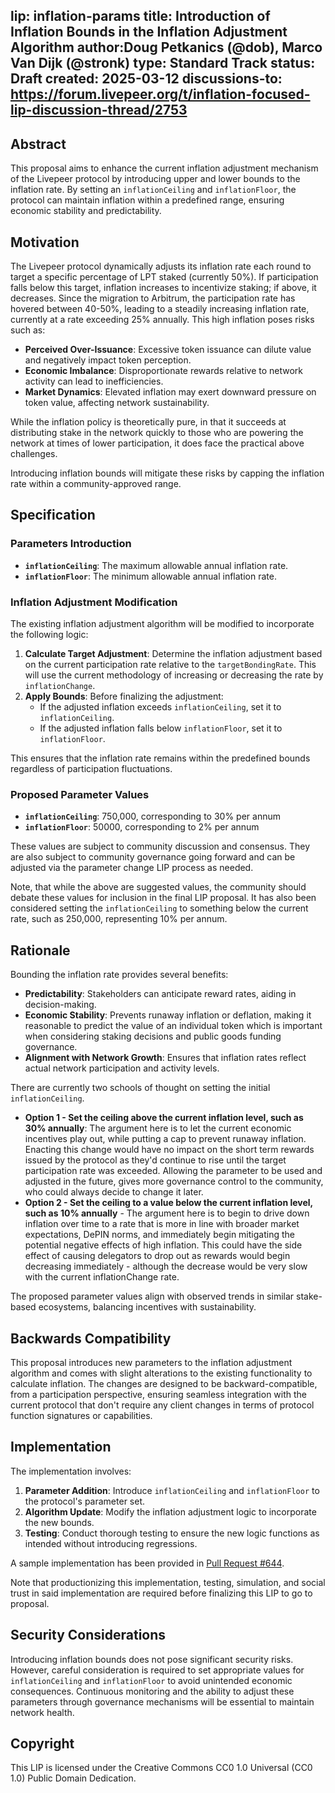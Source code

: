 lip: inflation-params
title: Introduction of Inflation Bounds in the Inflation Adjustment Algorithm
author:Doug Petkanics (@dob), Marco Van Dijk (@stronk)
type: Standard Track
status: Draft
created: 2025-03-12
discussions-to: https://forum.livepeer.org/t/inflation-focused-lip-discussion-thread/2753
---

## Abstract

This proposal aims to enhance the current inflation adjustment mechanism of the Livepeer protocol by introducing upper and lower bounds to the inflation rate. By setting an `inflationCeiling` and `inflationFloor`, the protocol can maintain inflation within a predefined range, ensuring economic stability and predictability.

## Motivation

The Livepeer protocol dynamically adjusts its inflation rate each round to target a specific percentage of LPT staked (currently 50%). If participation falls below this target, inflation increases to incentivize staking; if above, it decreases. Since the migration to Arbitrum, the participation rate has hovered between 40-50%, leading to a steadily increasing inflation rate, currently at a rate exceeding 25% annually. This high inflation poses risks such as:

- **Perceived Over-Issuance**: Excessive token issuance can dilute value and negatively impact token perception.
- **Economic Imbalance**: Disproportionate rewards relative to network activity can lead to inefficiencies.
- **Market Dynamics**: Elevated inflation may exert downward pressure on token value, affecting network sustainability.

While the inflation policy is theoretically pure, in that it succeeds at distributing stake in the network quickly to those who are powering the network at times of lower participation, it does face the practical above challenges. 

Introducing inflation bounds will mitigate these risks by capping the inflation rate within a community-approved range.

## Specification

### Parameters Introduction

- **`inflationCeiling`**: The maximum allowable annual inflation rate.
- **`inflationFloor`**: The minimum allowable annual inflation rate.

### Inflation Adjustment Modification

The existing inflation adjustment algorithm will be modified to incorporate the following logic:

1. **Calculate Target Adjustment**: Determine the inflation adjustment based on the current participation rate relative to the `targetBondingRate`. This will use the current methodology of increasing or decreasing the rate by `inflationChange`. 
2. **Apply Bounds**: Before finalizing the adjustment:
   - If the adjusted inflation exceeds `inflationCeiling`, set it to `inflationCeiling`.
   - If the adjusted inflation falls below `inflationFloor`, set it to `inflationFloor`.

This ensures that the inflation rate remains within the predefined bounds regardless of participation fluctuations.

### Proposed Parameter Values

- **`inflationCeiling`**: 750,000, corresponding to 30% per annum
- **`inflationFloor`**: 50000, corresponding to 2% per annum

These values are subject to community discussion and consensus. They are also subject to community governance going forward and can be adjusted via the parameter change LIP process as needed.

Note, that while the above are suggested values, the community should debate these values for inclusion in the final LIP proposal. It has also been considered setting the `inflationCeiling` to something below the current rate, such as 250,000, representing 10% per annum.

## Rationale

Bounding the inflation rate provides several benefits:

- **Predictability**: Stakeholders can anticipate reward rates, aiding in decision-making.
- **Economic Stability**: Prevents runaway inflation or deflation, making it reasonable to predict the value of an individual token which is important when considering staking decisions and public goods funding governance.
- **Alignment with Network Growth**: Ensures that inflation rates reflect actual network participation and activity levels.

There are currently two schools of thought on setting the initial `inflationCeiling`.

- **Option 1 - Set the ceiling above the current inflation level, such as 30% annually**: The argument here is to let the current economic incentives play out, while putting a cap to prevent runaway inflation. Enacting this change would have no impact on the short term rewards issued by the protocol as they'd continue to rise until the target participation rate was exceeded. Allowing the parameter to be used and adjusted in the future, gives more governance control to the community, who could always decide to change it later.
- **Option 2 - Set the ceiling to a value below the current inflation level, such as 10% annually** - The argument here is to begin to drive down inflation over time to a rate that is more in line with broader market expectations, DePIN norms, and immediately begin mitigating the potential negative effects of high inflation. This could have the side effect of causing delegators to drop out as rewards would begin decreasing immediately - although the decrease would be very slow with the current inflationChange rate. 

The proposed parameter values align with observed trends in similar stake-based ecosystems, balancing incentives with sustainability.


## Backwards Compatibility

This proposal introduces new parameters to the inflation adjustment algorithm and comes with slight alterations to the existing functionality to calculate inflation. The changes are designed to be backward-compatible, from a participation perspective, ensuring seamless integration with the current protocol that don't require any client changes in terms of protocol function signatures or capabilities.

## Implementation

The implementation involves:

1. **Parameter Addition**: Introduce `inflationCeiling` and `inflationFloor` to the protocol's parameter set.
2. **Algorithm Update**: Modify the inflation adjustment logic to incorporate the new bounds.
3. **Testing**: Conduct thorough testing to ensure the new logic functions as intended without introducing regressions.

A sample implementation has been provided in [Pull Request #644](https://github.com/livepeer/protocol/pull/644).

Note that productionizing this implementation, testing, simulation, and social trust in said implementation are required before finalizing this LIP to go to proposal. 

## Security Considerations

Introducing inflation bounds does not pose significant security risks. However, careful consideration is required to set appropriate values for `inflationCeiling` and `inflationFloor` to avoid unintended economic consequences. Continuous monitoring and the ability to adjust these parameters through governance mechanisms will be essential to maintain network health.

## Copyright

This LIP is licensed under the Creative Commons CC0 1.0 Universal (CC0 1.0) Public Domain Dedication.
